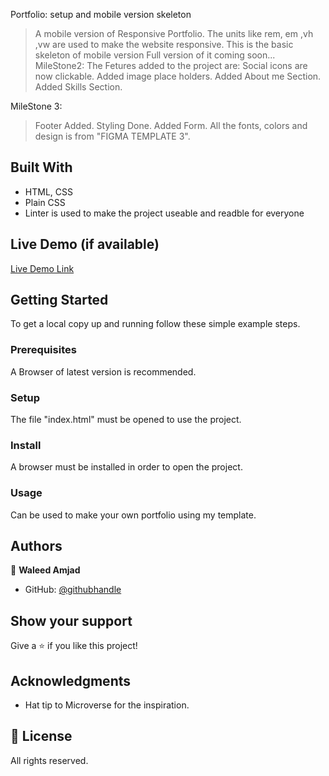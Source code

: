 Portfolio: setup and mobile version skeleton

> A mobile version of Responsive Portfolio.
> The units like rem, em ,vh ,vw are used to make the website responsive.
> This is the basic skeleton of mobile version Full version of it coming soon...
MileStone2: 
The Fetures added to the project are:
> Social icons are now clickable.
> Added image place holders.
> Added About me Section.
> Added Skills Section.

MileStone 3:
> Footer Added.
> Styling Done.
> Added Form.
> All the fonts, colors and design is from "FIGMA TEMPLATE 3".

## Built With

- HTML, CSS
- Plain CSS
- Linter is used to make the project useable and readble for everyone

## Live Demo (if available)

[Live Demo Link](https://livedemo.com)


## Getting Started

To get a local copy up and running follow these simple example steps.

### Prerequisites
A Browser of latest version is recommended.

### Setup
The file "index.html" must be opened to use the project.

### Install
A browser must be installed in order to open the project.

### Usage
Can be used to make your own portfolio using my template.

## Authors

👤 **Waleed Amjad**

- GitHub: [@githubhandle](https://github.com/caasperr)



## Show your support

Give a ⭐️ if you like this project!

## Acknowledgments

- Hat tip to Microverse for the inspiration.


## 📝 License

All rights reserved.

